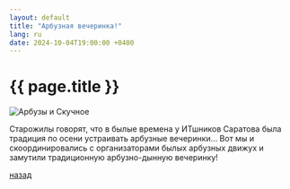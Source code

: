 ```yaml
---
layout: default
title: "Арбузная вечеринка!"
lang: ru
date: 2024-10-04T19:00:00 +0400
---
```


# [](#header-1) {{ page.title }}

![Арбузы и Скучное](https://sun9-71.userapi.com/s/v1/ig2/Kl8oh97HGiyohuVwMcQLuLDgFR2XkaHbwQLPpzzXNeDCRXndF2KqH3QMF1Hzo5JF373RuO9TiIGS7h_uMhxuqqQd.jpg?quality=95&as=32x43,48x64,72x96,108x144,160x213,240x320,360x480,480x640,540x720,640x853,720x960,1080x1440,1280x1707,1440x1920,1920x2560&from=bu&cs=1280x0)

Старожилы говорят, что в былые времена у ИТшников Саратова была традиция по осени устраивать арбузные вечеринки...
Вот мы и скоординировались с организаторами былых арбузных движух и замутили традиционную арбузно-дынную вечеринку!


[назад](../news/)
